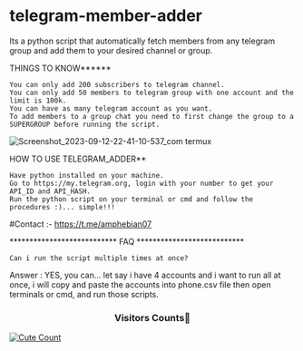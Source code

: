 # telegram-member-adder

Its a python script that automatically fetch members from any telegram group and add them to your desired channel or group.

THINGS TO KNOW******

    You can only add 200 subscribers to telegram channel.
    You can only add 50 members to telegram group with one account and the limit is 100k.
    You can have as many telegram account as you want.
    To add members to a group chat you need to first change the group to a SUPERGROUP before running the script.

![Screenshot_2023-09-12-22-41-10-537_com termux](https://github.com/Amphebian07/telegram-member-adder/assets/140254017/acba6ccf-7e76-48dd-823d-a51f4a022bea)


HOW TO USE TELEGRAM_ADDER**

    Have python installed on your machine.
    Go to https://my.telegram.org, login with your number to get your API_ID and API_HASH.
    Run the python script on your terminal or cmd and follow the procedures :)... simple!!!

#Contact :- https://t.me/amphebian07

*************************** FAQ ***************************

    Can i run the script multiple times at once?

Answer : YES, you can... let say i have 4 accounts and i want to run all at once, i will copy and paste the accounts into phone.csv file then open terminals or cmd, and run those scripts.

<h3 align="center">Visitors Counts👀</h3>
<a href="https://github.com/Amphebian07/telegram-member-adder"><img alt="Cute Count" 
src="https://count.getloli.com/get/@telegram-member-adder?theme=rule34" /></a>
